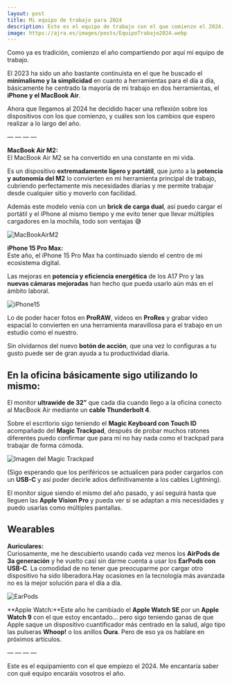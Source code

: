 ```yaml
---
layout: post
title: Mi equipo de trabajo para 2024
description: Este es el equipo de trabajo con el que comienzo el 2024.
image: https://ajra.es/images/posts/EquipoTrabajo2024.webp
---
```


Como ya es tradición, comienzo el año compartiendo por aquí mi equipo de trabajo.

El 2023 ha sido un año bastante continuista en el que he buscado el **minimalismo y la simplicidad** en cuanto a herramientas para el día a día, básicamente he centrado la mayoría de mi trabajo en dos herramientas, el **iPhone y el MacBook Air**.

Ahora que llegamos al 2024 he decidido hacer una reflexión sobre los dispositivos con los que comienzo, y cuáles son los cambios que espero realizar a lo largo del año.

— — — —

**MacBook Air M2:**  
El MacBook Air M2 se ha convertido en una constante en mi vida.

Es un dispositivo **extremadamente ligero y portátil**, que junto a la **potencia y autonomía del M2** lo convierten en mi herramienta principal de trabajo, cubriendo perfectamente mis necesidades diarias y me permite trabajar desde cualquier sitio y moverlo con facilidad.

Además este modelo venía con un **brick de carga dual**, así puedo cargar el portátil y el iPhone al mismo tiempo y me evito tener que llevar múltiples cargadores en la mochila, todo son ventajas 😅

![MacBookAirM2](https://ajra.es/images/posts/macbookairm2.webp)

**iPhone 15 Pro Max:**  
Este año, el iPhone 15 Pro Max ha continuado siendo el centro de mi ecosistema digital.

Las mejoras en **potencia y eficiencia energética** de los A17 Pro y las **nuevas cámaras mejoradas** han hecho que pueda usarlo aún más en el ámbito laboral.

![iPhone15](https://ajra.es/images/posts/iphone15.webp)

Lo de poder hacer fotos en **ProRAW**, vídeos en **ProRes** y grabar video espacial lo convierten en una herramienta maravillosa para el trabajo en un estudio como el nuestro.

Sin olvidarnos del nuevo **botón de acción**, que una vez lo configuras a tu gusto puede ser de gran ayuda a tu productividad diaria.


## **En la oficina básicamente sigo utilizando lo mismo:**

El monitor **ultrawide de 32”** que cada día cuando llego a la oficina conecto al MacBook Air mediante un **cable Thunderbolt 4**.

Sobre el escritorio sigo teniendo el **Magic Keyboard con Touch ID** acompañado del **Magic Trackpad**, después de probar muchos ratones diferentes puedo confirmar que para mí no hay nada como el trackpad para trabajar de forma cómoda.

![Imagen del Magic Trackpad](https://cdn-images-1.medium.com/max/800/1*Ok4MkGRWy27kxQo_Vq9TIQ.png)


(Sigo esperando que los periféricos se actualicen para poder cargarlos con un **USB-C** y así poder decirle adios definitivamente a los cables Lightning).

El monitor sigue siendo el mismo del año pasado, y así seguirá hasta que lleguen las **Apple Vision Pro** y pueda ver si se adaptan a mis necesidades y puedo usarlas como múltiples pantallas.

## **Wearables**

**Auriculares:**  
Curiosamente, me he descubierto usando cada vez menos los **AirPods de 3a generación** y he vuelto casi sin darme cuenta a usar los **EarPods con USB-C**. La comodidad de no tener que preocuparme por cargar otro dispositivo ha sido liberadora.Hay ocasiones en la tecnología más avanzada no es la mejor solución para el día a día.

![EarPods](https://ajra.es/images/posts/earpods.webp)

**Apple Watch:**Este año he cambiado el **Apple Watch SE** por un **Apple Watch 9** con el que estoy encantado… pero sigo teniendo ganas de que Apple saque un dispositivo cuantificador más centrado en la salud, algo tipo las pulseras **Whoop!** o los anillos **Oura**.
Pero de eso ya os hablare en próximos artículos.

— — — —

Este es el equipamiento con el que empiezo el 2024. 
Me encantaría saber con qué equipo encaráis vosotros el año.